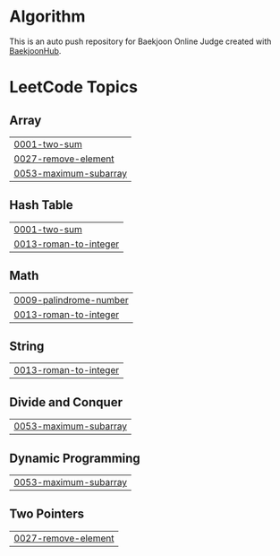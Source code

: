 # Algorithm
This is an auto push repository for Baekjoon Online Judge created with [BaekjoonHub](https://github.com/BaekjoonHub/BaekjoonHub).

<!---LeetCode Topics Start-->
# LeetCode Topics
## Array
|  |
| ------- |
| [0001-two-sum](https://github.com/mjyoo0353/Algorithm/tree/master/0001-two-sum) |
| [0027-remove-element](https://github.com/mjyoo0353/Algorithm/tree/master/0027-remove-element) |
| [0053-maximum-subarray](https://github.com/mjyoo0353/Algorithm/tree/master/0053-maximum-subarray) |
## Hash Table
|  |
| ------- |
| [0001-two-sum](https://github.com/mjyoo0353/Algorithm/tree/master/0001-two-sum) |
| [0013-roman-to-integer](https://github.com/mjyoo0353/Algorithm/tree/master/0013-roman-to-integer) |
## Math
|  |
| ------- |
| [0009-palindrome-number](https://github.com/mjyoo0353/Algorithm/tree/master/0009-palindrome-number) |
| [0013-roman-to-integer](https://github.com/mjyoo0353/Algorithm/tree/master/0013-roman-to-integer) |
## String
|  |
| ------- |
| [0013-roman-to-integer](https://github.com/mjyoo0353/Algorithm/tree/master/0013-roman-to-integer) |
## Divide and Conquer
|  |
| ------- |
| [0053-maximum-subarray](https://github.com/mjyoo0353/Algorithm/tree/master/0053-maximum-subarray) |
## Dynamic Programming
|  |
| ------- |
| [0053-maximum-subarray](https://github.com/mjyoo0353/Algorithm/tree/master/0053-maximum-subarray) |
## Two Pointers
|  |
| ------- |
| [0027-remove-element](https://github.com/mjyoo0353/Algorithm/tree/master/0027-remove-element) |
<!---LeetCode Topics End-->